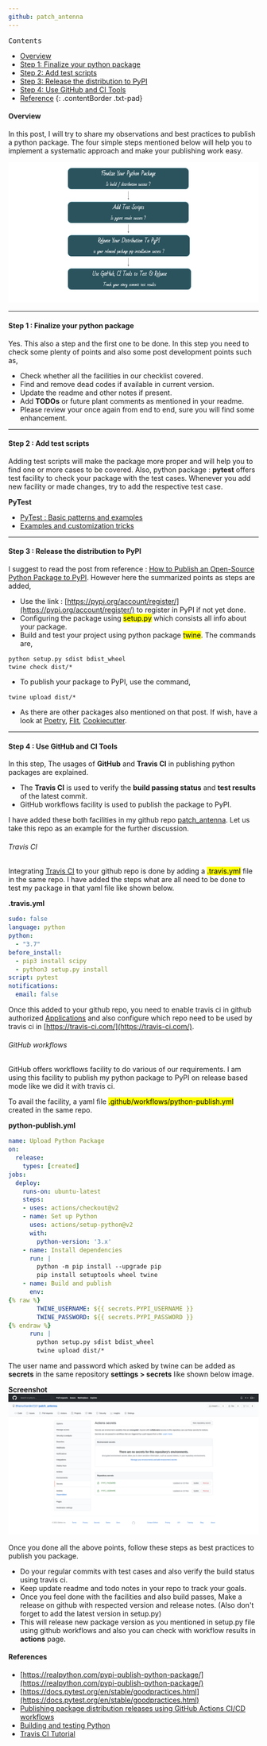 ```yaml
---
github: patch_antenna
---
```


<kbd class="imgtitle">Contents</kbd>

- [Overview](#overview)
- [Step 1: Finalize your python package]()
- [Step 2: Add test scripts]()
- [Step 3: Release the distribution to PyPI]()
- [Step 4: Use GitHub and CI Tools]()
- [Reference](#references)
{: .contentBorder .txt-pad}


#### Overview

In this post, I will try to share my observations and best practices to publish a python package. The four simple steps
mentioned below will help you to implement a systematic approach and make your publishing work easy.  

![4 steps to publish python package](/images/post_img/PythonPackage.png)

---

#### Step 1 : Finalize your python package

Yes. This also a step and the first one to be done. In this step you need to check some plenty of points and also some
post development points such as,
 
- Check whether all the facilities in our checklist covered.
- Find and remove dead codes if available in current version.
- Update the readme and other notes if present.
- Add **TODOs** or future plant comments as mentioned in your readme.
- Please review your once again from end to end, sure you will find some enhancement.

---

#### Step 2 : Add test scripts

Adding test scripts will make the package more proper and will help you to find one or more cases to be covered. Also, python
package : **pytest** offers test facility to check your package with the test cases. Whenever you add new facility or made changes,
try to add the respective test case.

**PyTest**

- [PyTest : Basic patterns and examples](https://docs.pytest.org/en/6.2.x/example/simple.html)
- [Examples and customization tricks](https://docs.pytest.org/en/6.2.x/example/index.html)

---


#### Step 3 : Release the distribution to PyPI

I suggest to read the post from reference : [How to Publish an Open-Source Python Package to PyPI](https://realpython.com/pypi-publish-python-package/).
However here the summarized points as steps are added,

- Use the link : [https://pypi.org/account/register/](https://pypi.org/account/register/) to register in PyPI if not yet done.
- Configuring the package using <mark>setup.py</mark> which consists all info about your package.
- Build and test your project using python package <mark>twine</mark>. The commands are,

```
python setup.py sdist bdist_wheel
twine check dist/*
```

- To publish your package to PyPI, use the command,

```
twine upload dist/*
```

- As there are other packages also mentioned on that post. If wish, have a look at [Poetry](https://python-poetry.org/), 
[Flit](https://flit.readthedocs.io/en/latest/), [Cookiecutter](https://cookiecutter.readthedocs.io/).

---


#### Step 4 : Use GitHub and CI Tools

In this step, The usages of **GitHub** and **Travis CI** in publishing python packages are explained.

- The **Travis CI** is used to verify the **build passing status** and **test results** of the latest commit.
- GitHub workflows facility is used to publish the package to PyPI.

I have added these both facilities in my github repo [patch_antenna](https://github.com/Bhanuchander210/patch_antenna). 
Let us take this repo as an example for the further discussion.

###### Travis CI

Integrating [Travis CI](https://travis-ci.org/) to your github repo is done by adding a <mark>.travis.yml</mark> file in the same repo.
I have added the steps what are all need to be done to test my package in that yaml file like shown below. 

**.travis.yml**

```yaml
sudo: false
language: python
python:
  - "3.7"
before_install:
  - pip3 install scipy
  - python3 setup.py install
script: pytest
notifications:
  email: false
```

Once this added to your github repo, you need to enable travis ci in github authorized [Applications](https://github.com/settings/applications) and
also configure which repo need to be used by travis ci in [https://travis-ci.com/](https://travis-ci.com/).

###### GitHub workflows

GitHub offers workflows facility to do various of our requirements. I am using this facility to publish my python package
to PyPI on release based mode like we did it with travis ci. 

To avail the facility, a yaml file <mark>.github/workflows/python-publish.yml</mark> created in the same repo.

**python-publish.yml**

```yaml
name: Upload Python Package              
on:
  release:
    types: [created]
jobs:
  deploy:
    runs-on: ubuntu-latest
    steps:
    - uses: actions/checkout@v2
    - name: Set up Python
      uses: actions/setup-python@v2
      with:
        python-version: '3.x'
    - name: Install dependencies
      run: |
        python -m pip install --upgrade pip
        pip install setuptools wheel twine
    - name: Build and publish
      env:
{% raw %}
        TWINE_USERNAME: ${{ secrets.PYPI_USERNAME }}
        TWINE_PASSWORD: ${{ secrets.PYPI_PASSWORD }}
{% endraw %}
      run: |
        python setup.py sdist bdist_wheel
        twine upload dist/*
```

The user name and password which asked by twine can be added as **secrets** in the same repository **settings > secrets** like shown below image.

**Screenshot**
![git secrets](/images/post_img/github_secrets.png)

Once you done all the above points, follow these steps as best practices to publish you package.

- Do your regular commits with test cases and also verify the build status using travis ci.
- Keep update readme and todo notes in your repo to track your goals.
- Once you feel done with the facilities and also build passes, Make a release on github with respected version and release notes. (Also don't forget to add the latest version in setup.py)
- This will release new package version as you mentioned in setup.py file using github workflows and also you can check with workflow results in **actions** page.

#### References

- [https://realpython.com/pypi-publish-python-package/](https://realpython.com/pypi-publish-python-package/)
- [https://docs.pytest.org/en/stable/goodpractices.html](https://docs.pytest.org/en/stable/goodpractices.html)
- [Publishing package distribution releases using GitHub Actions CI/CD workflows](https://packaging.python.org/guides/publishing-package-distribution-releases-using-github-actions-ci-cd-workflows/)
- [Building and testing Python](https://docs.github.com/en/actions/guides/building-and-testing-python)
- [Travis CI Tutorial](https://docs.travis-ci.com/user/tutorial/)